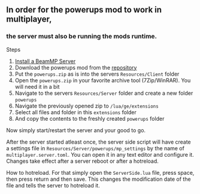 ## In order for the powerups mod to work in multiplayer,
### the server must also be running the mods runtime.

Steps
1. [Install a BeamMP Server](https://github.com/BeamMP/BeamMP-Server/releases)
2. Download the powerups mod from the [repository](https://www.beamng.com/resources/powerups.33601)
3. Put the `powerups.zip` as is into the servers `Resources/Client` folder
4. Open the `powerups.zip` in your favorite archive tool (7Zip/WinRAR). You will need it in a bit
5. Navigate to the servers `Resources/Server` folder and create a new folder `powerups`
6. Navigate the previously opened zip to `/lua/ge/extensions`
7. Select all files and folder in this `extensions` folder
8. And copy the contents to the freshly created `powerups` folder

Now simply start/restart the server and your good to go.

After the server started atleast once, the server side script will have create a settings file in `Resources/Server/powerups/mp_settings` by the name of `multiplayer.server.toml`. You can open it in any text editor and configure it. Changes take effect after a server reboot or after a hotreload.

How to hotreload.
For that simply open the `ServerSide.lua` file, press space, then press return and then save. This changes the modification date of the file and tells the server to hotreload it.
